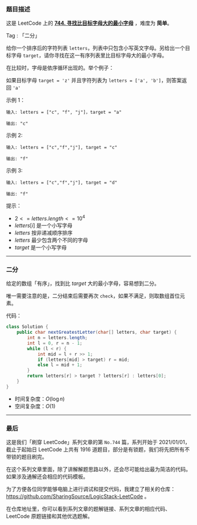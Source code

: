 ### 题目描述

这是 LeetCode 上的 **[744. 寻找比目标字母大的最小字母](https://leetcode-cn.com/problems/find-smallest-letter-greater-than-target/solution/by-ac_oier-to07/)** ，难度为 **简单**。

Tag : 「二分」



给你一个排序后的字符列表 `letters`，列表中只包含小写英文字母。另给出一个目标字母 `target`，请你寻找在这一有序列表里比目标字母大的最小字母。

在比较时，字母是依序循环出现的。举个例子：

如果目标字母 `target = 'z'` 并且字符列表为 `letters = ['a', 'b']`，则答案返回 `'a'`

示例 1：
```
输入: letters = ["c", "f", "j"]，target = "a"

输出: "c"
```
示例 2:
```
输入: letters = ["c","f","j"], target = "c"

输出: "f"
```
示例 3:
```
输入: letters = ["c","f","j"], target = "d"

输出: "f"
```

提示：
* $2 <= letters.length <= 10^4$
* $letters[i]$ 是一个小写字母
* $letters$ 按非递减顺序排序
* $letters$ 最少包含两个不同的字母
* $target$ 是一个小写字母

---

### 二分

给定的数组「有序」，找到比 $target$ 大的最小字母，容易想到二分。

唯一需要注意的是，二分结束后需要再次 `check`，如果不满足，则取数组首位元素。

代码：
```Java
class Solution {
    public char nextGreatestLetter(char[] letters, char target) {
        int n = letters.length;
        int l = 0, r = n - 1;
        while (l < r) {
            int mid = l + r >> 1;
            if (letters[mid] > target) r = mid;
            else l = mid + 1;
        }
        return letters[r] > target ? letters[r] : letters[0];
    }
}
```
* 时间复杂度：$O(\log{n})$
* 空间复杂度：$O(1)$

---

### 最后

这是我们「刷穿 LeetCode」系列文章的第 `No.744` 篇，系列开始于 2021/01/01，截止于起始日 LeetCode 上共有 1916 道题目，部分是有锁题，我们将先把所有不带锁的题目刷完。

在这个系列文章里面，除了讲解解题思路以外，还会尽可能给出最为简洁的代码。如果涉及通解还会相应的代码模板。

为了方便各位同学能够电脑上进行调试和提交代码，我建立了相关的仓库：https://github.com/SharingSource/LogicStack-LeetCode 。

在仓库地址里，你可以看到系列文章的题解链接、系列文章的相应代码、LeetCode 原题链接和其他优选题解。

